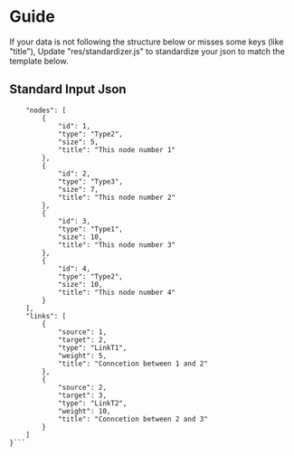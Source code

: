 # Guide
If your data is not following the structure below or misses some keys (like "title"), Update "res/standardizer.js" to standardize your json to match the template below.

## Standard Input Json
```{
	"nodes": [
		{
			"id": 1,
			"type": "Type2",
			"size": 5,
			"title": "This node number 1"
		},
		{
			"id": 2,
			"type": "Type3",
			"size": 7,
			"title": "This node number 2"
		},
		{
			"id": 3,
			"type": "Type1",
			"size": 10,
			"title": "This node number 3"
		},
		{
			"id": 4,
			"type": "Type2",
			"size": 10,
			"title": "This node number 4"
		}
	],
	"links": [
		{
			"source": 1,
			"target": 2,
			"type": "LinkT1",
			"weight": 5,
			"title": "Conncetion between 1 and 2"
		},
		{
			"source": 2,
			"target": 3,
			"type": "LinkT2",
			"weight": 10,
			"title": "Conncetion between 2 and 3"
		}
	]
}```
